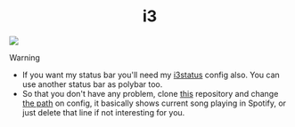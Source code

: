  <h1 align="center"> 
  i3 
</h1>

<img src="https://raw.githubusercontent.com/Jorgedeveloopzz/dotfiles/master/.screenshots/i3.png" />

> [!WARNING]
>  - If you want my status bar you'll need my [i3status](https://raw.githubusercontent.com/jorgeloopzz/dotfiles/master/.config/i3status/config) config also. You can use another status bar as polybar too.
>  - So that you don't have any problem, clone [this](https://github.com/rpieja/i3spotifystatus) repository and change [the path](https://github.com/jorgeloopzz/dotfiles/blob/master/.config/i3/config#L243C1-L243C1) on config, it basically shows current song playing in Spotify, or just delete that line if not interesting for you.
